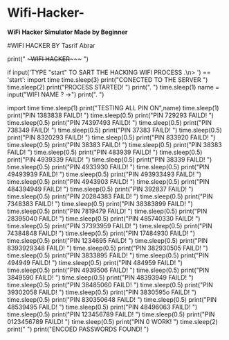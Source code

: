 # Wifi-Hacker-
**WiFi Hacker Simulator Made by Beginner**

#WIFI HACKER BY Tasrif Abrar


print("  ~~~~~~~~~~~~~~~~~~~WIFI HACKER~~~~~~~~~~~~~~~~~~~~~    ")

if input('TYPE "start" TO SART THE HACKING WIFI PROCESS .\n> ') == 'start': 
 import time
time.sleep(3)
print("CONECTED TO THE SERVER ")
time.sleep(2)
print("PROCESS STARTED! ")
print(".     ")
time.sleep(1)
name = input("WIFI NAME ? ->")
print(".            ")

import time 
time.sleep(1)
print("TESTING ALL PIN ON",name)
time.sleep(1)
print("PIN 1383838 FAILD! ")
time.sleep(0.5)
print("PIN 729293 FAILD! ")
time.sleep(0.5)
print("PIN 74397493 FAILD! ")
time.sleep(0.5)
print("PIN 738349 FAILD! ")
time.sleep(0.5)
print("PIN 37383 FAILD! ")
time.sleep(0.5)
print("PIN 8320293 FAILD! ")
time.sleep(0.5)
print("PIN 833920 FAILD! ")
time.sleep(0.5)
print("PIN 38383 FAILD! ")
time.sleep(0.5)
print("PIN 38383 FAILD! ")
time.sleep(0.5)
print("PIN 483939 FAILD! ")
time.sleep(0.5)
print("PIN 4939339 FAILD! ")
time.sleep(0.5)
print("PIN 38339 FAILD! ")
time.sleep(0.5)
print("PIN 4933930 FAILD! ")
time.sleep(0.5)
print("PIN 49493939 FAILD! ")
time.sleep(0.5)
print("PIN 493933493 FAILD! ")
time.sleep(0.5)
print("PIN 4943903 FAILD! ")
time.sleep(0.5)
print("PIN 484394949 FAILD! ")
time.sleep(0.5)
print("PIN 392837 FAILD! ")
time.sleep(0.5)
print("PIN 20284383 FAILD! ")
time.sleep(0.5)
print("PIN 7348383 FAILD! ")
time.sleep(0.5)
print("PIN 38383899 FAILD! ")
time.sleep(0.5)
print("PIN 7819479 FAILD! ")
time.sleep(0.5)
print("PIN 28395040 FAILD! ")
time.sleep(0.5)
print("PIN 485740330 FAILD! ")
time.sleep(0.5)
print("PIN 37393959 FAILD! ")
time.sleep(0.5)
print("PIN 74384848 FAILD! ")
time.sleep(0.5)
print("PIN 17484930 FAILD! ")
time.sleep(0.5)
print("PIN 1234695 FAILD! ")
time.sleep(0.5)
print("PIN 8393929348 FAILD! ")
time.sleep(0.5)
print("PIN 382930505 FAILD! ")
time.sleep(0.5)
print("PIN 3833895 FAILD! ")
time.sleep(0.5)
print("PIN 494949 FAILD! ")
time.sleep(0.5)
print("PIN 484959 FAILD! ")
time.sleep(0.5)
print("PIN 4939506 FAILD! ")
time.sleep(0.5)
print("PIN 3849590 FAILD! ")
time.sleep(0.5)
print("PIN 48393949 FAILD! ")
time.sleep(0.5)
print("PIN 38485060 FAILD! ")
time.sleep(0.5)
print("PIN 39302058 FAILD! ")
time.sleep(0.5)
print("PIN 3830595o FAILD! ")
time.sleep(0.5)
print("PIN 830350648 FAILD! ")
time.sleep(0.5)
print("PIN 48539495 FAILD! ")
time.sleep(0.5)
print("PIN 48496063 FAILD! ")
time.sleep(0.5)
print("PIN 123456789 FAILD! ")
time.sleep(0.5)
print("PIN 0123456789 FAILD! ")
time.sleep(0.5)
print("PIN 0 WORK! ")
time.sleep(2)
print("                                                     ")
print("ENCOED PASSWORDS FOUND! ")



